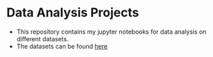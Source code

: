 # Data Analysis Projects

- This repository contains  my jupyter notebooks for data analysis on different datasets.
- The datasets can be found [here](https://drive.google.com/file/d/1ljYS7gDx_pvtpG99BgNcmHU-6Igs7tXs/view?usp=sharing) 
